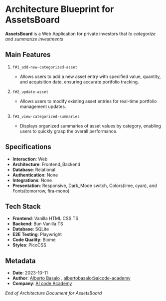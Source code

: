 # Architecture Blueprint for **AssetsBoard**

**AssetsBoard** is a Web Application for private investors that _to categorize and summarize investments_

## Main Features

1. `f#1_add-new-categorized-asset`

   - Allows users to add a new asset entry with specified value, quantity, and acquisition date, ensuring accurate portfolio tracking.

2. `f#2_update-asset`

   - Allows users to modify existing asset entries for real-time portfolio management updates.

3. `f#3_view-categorized-summaries`
   - Displays organized summaries of asset values by category, enabling users to quickly grasp the overall performance.

## Specifications

- **Interaction**: Web
- **Architecture**: Frontend_Backend
- **Database**: Relational
- **Authentication**: None
- **Integrations**: None
- **Presentation**: Responsive, Dark_Mode switch, Colors(lime, cyan), and Fonts(tomorrow, fira-mono)

## Tech Stack

- **Frontend**: Vanilla HTML CSS TS
- **Backend**: Bun Vanilla TS
- **Database**: SQLite
- **E2E Testing**: Playwright
- **Code Quality**: Biome
- **Styles**: PicoCSS

## Metadata

- **Date**: 2023-10-11
- **Author**: [Alberto Basalo](https://albertobasalo.dev) , [albertobasalo@aicode-academy](albertobasalo@aicode-academy)
- **Company**: [AI code Academy](https://aicode.academy)

_End of Architecture Document for AssetsBoard_
